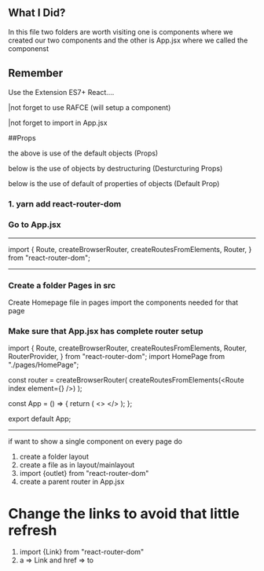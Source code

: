 ## What I Did?

In this file two folders are worth visiting one is components where we created our two components and the other is App.jsx where we called the componenst

## Remember

Use the Extension ES7+ React....

|not forget to use RAFCE (will setup a component)

|not forget to import in App.jsx

##Props

the above is use of the default objects (Props)

below is the use of objects by destructuring (Desturcturing Props)

below is the use of default of properties of objects (Default Prop)

### 1. yarn add react-router-dom

### Go to App.jsx

---

import {
Route,
createBrowserRouter,
createRoutesFromElements,
Router,
} from "react-router-dom";

---

### Create a folder Pages in src

Create Homepage file in pages import the components needed for that page

### Make sure that App.jsx has complete router setup

import {
Route,
createBrowserRouter,
createRoutesFromElements,
Router,
RouterProvider,
} from "react-router-dom";
import HomePage from "./pages/HomePage";

const router = createBrowserRouter(
createRoutesFromElements(<Route index element={<HomePage />} />)
);

const App = () => {
return (
<>
<RouterProvider router={router} />
</>
);
};

export default App;

---

if want to show a single component on every page do

1. create a folder layout
2. create a file as in layout/mainlayout
3. import {outlet} from "react-router-dom"
4. create a parent router in App.jsx

# Change the links to avoid that little refresh

1. import {Link} from "react-router-dom"
2. a => Link and href => to
